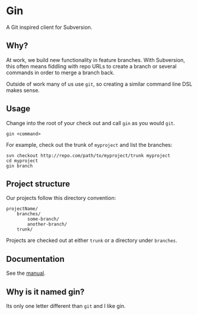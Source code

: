 # Gin

A Git inspired client for Subversion.

## Why?

At work, we build new functionality in feature branches. With Subversion, this often means fiddling with repo URLs to create a branch or several commands in order to merge a branch back.

Outside of work many of us use `git`, so creating a similar command line DSL makes sense.

## Usage

Change into the root of your check out and call `gin` as you would `git`.

    gin <command>

For example, check out the trunk of `myproject` and list the branches:

    svn checkout http://repo.com/path/to/myproject/trunk myproject
    cd myproject
    gin branch

## Project structure

Our projects follow this directory convention:

    projectName/
        branches/
            some-branch/
            another-branch/
        trunk/

Projects are checked out at either `trunk` or a directory under `branches`.

## Documentation

See the [manual](MANUAL.md).

## Why is it named gin?

Its only one letter different than `git` and I like gin.



